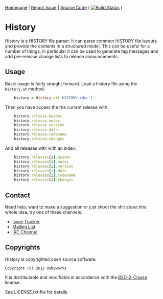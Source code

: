 [Homepage](http://rubyworks.github.com/history) |
[Report Issue](http://github.com/rubyworks/history/issues) |
[Source Code](http://github.com/rubyworks/history)
( [![Build Status](https://secure.travis-ci.org/rubyworks/indexer.png)](http://travis-ci.org/rubyworks/indexer) )


# History

History is a HISTORY file parser. It can parse common HISTORY file layouts
and provide the contents in a structured model. This can be useful for
a number of things, in particular it can be used to generate tag messages
and add pre-release change lists to release announcements.


## Usage

Basic usage is fairly straight forward. Load a history file using
the `History.at` method.

```ruby
    history = History.at('HISTORY.rdoc')
```

Then you have access the the current release with:

```ruby
    history.release.header
    history.release.notes
    history.release.version
    history.release.date
    history.release.codename
    history.release.changes
```

And all releases with with an index:

```ruby
    history.releases[i].header
    history.releases[i].notes
    history.releases[i].version
    history.releases[i].date
    history.releases[i].codename
    history.releases[i].changes
```


## Contact

Need help, want to make a suggestion or just shoot the shit about this whole idea,
try one of these channels.

* [Issue Tracker](http://groups.google.com/groups/rubyworks-mailinglist)
* [Mailing List](http://github.com/rubyworks/history/issues)
* [IRC Channel](irc://us.chat.freenode.net/rubyworks)


## Copyrights

HIstory is copyrighted open source software.

    Copyright (c) 2012 Rubyworks 

It is distributable and modifiable in accordance with the 
[BSD-2-Clause](http://spdx.org/license/bsd-2-clause) license.

See LICENSE.txt file for details.
